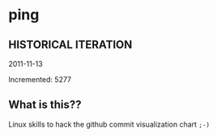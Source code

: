 # ping

## HISTORICAL ITERATION
2011-11-13

Incremented: 5277

## What is this?? 
Linux skills to hack the github commit visualization chart `;-)`
